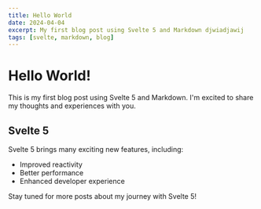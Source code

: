 ```yaml
---
title: Hello World
date: 2024-04-04
excerpt: My first blog post using Svelte 5 and Markdown djwiadjawij
tags: [svelte, markdown, blog]
---
```


<h1 class="text-4xl font-bold text-gray-800 mb-6">Hello World!</h1>

<p class="text-lg text-gray-700 mb-8">
  This is my first blog post using Svelte 5 and Markdown. I'm excited to share my thoughts and experiences with you.
</p>

<h2 class="text-2xl font-bold text-gray-800 mb-4">Svelte 5</h2>

<p class="text-gray-700 mb-4">Svelte 5 brings many exciting new features, including:</p>
<ul class="list-disc list-inside text-gray-700 space-y-2 mb-8">
  <li>Improved reactivity</li>
  <li>Better performance</li>
  <li>Enhanced developer experience</li>
</ul>

<p class="text-lg text-gray-700 italic">Stay tuned for more posts about my journey with Svelte 5!</p>